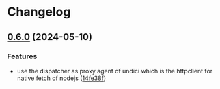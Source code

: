 # Changelog

## [0.6.0](https://github.com/GloryWong/github-release/compare/v0.5.0...v0.6.0) (2024-05-10)


### Features

* use the dispatcher as proxy agent of undici which is the httpclient for native fetch of nodejs ([14fe38f](https://github.com/GloryWong/github-release/commit/14fe38f037831f7edb59b139c95785e35d986627))
